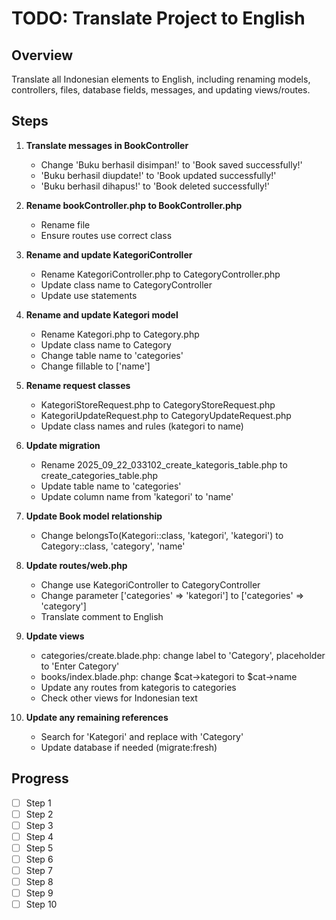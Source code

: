 # TODO: Translate Project to English

## Overview
Translate all Indonesian elements to English, including renaming models, controllers, files, database fields, messages, and updating views/routes.

## Steps

1. **Translate messages in BookController**
   - Change 'Buku berhasil disimpan!' to 'Book saved successfully!'
   - 'Buku berhasil diupdate!' to 'Book updated successfully!'
   - 'Buku berhasil dihapus!' to 'Book deleted successfully!'

2. **Rename bookController.php to BookController.php**
   - Rename file
   - Ensure routes use correct class

3. **Rename and update KategoriController**
   - Rename KategoriController.php to CategoryController.php
   - Update class name to CategoryController
   - Update use statements

4. **Rename and update Kategori model**
   - Rename Kategori.php to Category.php
   - Update class name to Category
   - Change table name to 'categories'
   - Change fillable to ['name']

5. **Rename request classes**
   - KategoriStoreRequest.php to CategoryStoreRequest.php
   - KategoriUpdateRequest.php to CategoryUpdateRequest.php
   - Update class names and rules (kategori to name)

6. **Update migration**
   - Rename 2025_09_22_033102_create_kategoris_table.php to create_categories_table.php
   - Update table name to 'categories'
   - Update column name from 'kategori' to 'name'

7. **Update Book model relationship**
   - Change belongsTo(Kategori::class, 'kategori', 'kategori') to Category::class, 'category', 'name'

8. **Update routes/web.php**
   - Change use KategoriController to CategoryController
   - Change parameter ['categories' => 'kategori'] to ['categories' => 'category']
   - Translate comment to English

9. **Update views**
   - categories/create.blade.php: change label to 'Category', placeholder to 'Enter Category'
   - books/index.blade.php: change $cat->kategori to $cat->name
   - Update any routes from kategoris to categories
   - Check other views for Indonesian text

10. **Update any remaining references**
    - Search for 'Kategori' and replace with 'Category'
    - Update database if needed (migrate:fresh)

## Progress
- [ ] Step 1
- [ ] Step 2
- [ ] Step 3
- [ ] Step 4
- [ ] Step 5
- [ ] Step 6
- [ ] Step 7
- [ ] Step 8
- [ ] Step 9
- [ ] Step 10
